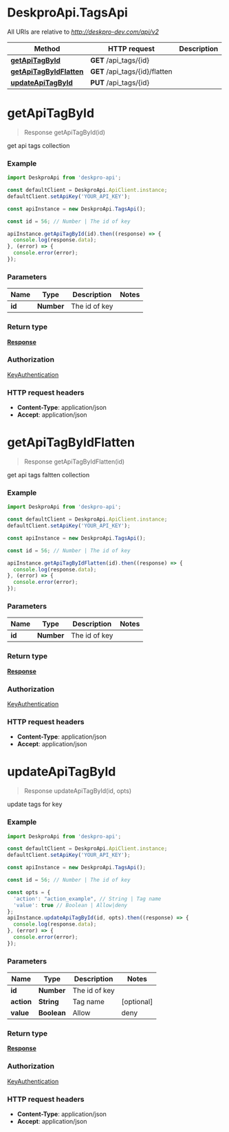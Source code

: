 # DeskproApi.TagsApi

All URIs are relative to *http://deskpro-dev.com/api/v2*

Method | HTTP request | Description
------------- | ------------- | -------------
[**getApiTagById**](TagsApi.md#getApiTagById) | **GET** /api_tags/{id} | 
[**getApiTagByIdFlatten**](TagsApi.md#getApiTagByIdFlatten) | **GET** /api_tags/{id}/flatten | 
[**updateApiTagById**](TagsApi.md#updateApiTagById) | **PUT** /api_tags/{id} | 


<a name="getApiTagById"></a>
# **getApiTagById**
> Response getApiTagById(id)



get api tags collection

### Example
```javascript
import DeskproApi from 'deskpro-api';

const defaultClient = DeskproApi.ApiClient.instance;
defaultClient.setApiKey('YOUR_API_KEY');

const apiInstance = new DeskproApi.TagsApi();

const id = 56; // Number | The id of key

apiInstance.getApiTagById(id).then((response) => {
  console.log(response.data);
}, (error) => {
  console.error(error);
});

```

### Parameters

Name | Type | Description  | Notes
------------- | ------------- | ------------- | -------------
 **id** | **Number**| The id of key | 

### Return type

[**Response**](Response.md)

### Authorization

[KeyAuthentication](../README.md#KeyAuthentication)

### HTTP request headers

 - **Content-Type**: application/json
 - **Accept**: application/json

<a name="getApiTagByIdFlatten"></a>
# **getApiTagByIdFlatten**
> Response getApiTagByIdFlatten(id)



get api tags faltten collection

### Example
```javascript
import DeskproApi from 'deskpro-api';

const defaultClient = DeskproApi.ApiClient.instance;
defaultClient.setApiKey('YOUR_API_KEY');

const apiInstance = new DeskproApi.TagsApi();

const id = 56; // Number | The id of key

apiInstance.getApiTagByIdFlatten(id).then((response) => {
  console.log(response.data);
}, (error) => {
  console.error(error);
});

```

### Parameters

Name | Type | Description  | Notes
------------- | ------------- | ------------- | -------------
 **id** | **Number**| The id of key | 

### Return type

[**Response**](Response.md)

### Authorization

[KeyAuthentication](../README.md#KeyAuthentication)

### HTTP request headers

 - **Content-Type**: application/json
 - **Accept**: application/json

<a name="updateApiTagById"></a>
# **updateApiTagById**
> Response updateApiTagById(id, opts)



update tags for key

### Example
```javascript
import DeskproApi from 'deskpro-api';

const defaultClient = DeskproApi.ApiClient.instance;
defaultClient.setApiKey('YOUR_API_KEY');

const apiInstance = new DeskproApi.TagsApi();

const id = 56; // Number | The id of key

const opts = { 
  'action': "action_example", // String | Tag name
  'value': true // Boolean | Allow|deny
};
apiInstance.updateApiTagById(id, opts).then((response) => {
  console.log(response.data);
}, (error) => {
  console.error(error);
});

```

### Parameters

Name | Type | Description  | Notes
------------- | ------------- | ------------- | -------------
 **id** | **Number**| The id of key | 
 **action** | **String**| Tag name | [optional] 
 **value** | **Boolean**| Allow|deny | [optional] 

### Return type

[**Response**](Response.md)

### Authorization

[KeyAuthentication](../README.md#KeyAuthentication)

### HTTP request headers

 - **Content-Type**: application/json
 - **Accept**: application/json

